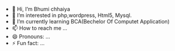 - 👋 Hi, I’m Bhumi chhaiya
- 👀 I’m interested in php,wordpress, Html5, Mysql. 
- 🌱 I’m currently learning BCA(Bechelor Of Computet Application)
- 📫 How to reach me ...
- 😄 Pronouns: ...
- ⚡ Fun fact: ...

<!---
Bhumi535/Bhumi535 is a ✨ special ✨ repository because its `README.md` (this file) appears on your GitHub profile.
You can click the Preview link to take a look at your changes.
--->

